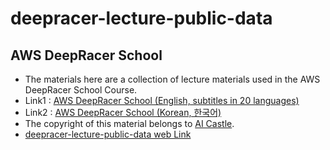 # deepracer-lecture-public-data

## AWS DeepRacer School
- The materials here are a collection of lecture materials used in the AWS DeepRacer School Course.
- Link1 : [AWS DeepRacer School (English, subtitles in 20 languages)](https://ai-castle.github.io/aws-deepracer-school-en) 
- Link2 : [AWS DeepRacer School (Korean, 한국어)](https://ai-castle.github.io/aws-deepracer-school-ko) 
- The copyright of this material belongs to [AI Castle](https://ai-castle.com).
- [deepracer-lecture-public-data web Link](https://ai-castle.github.io/deepracer-lecture-public-data/)
